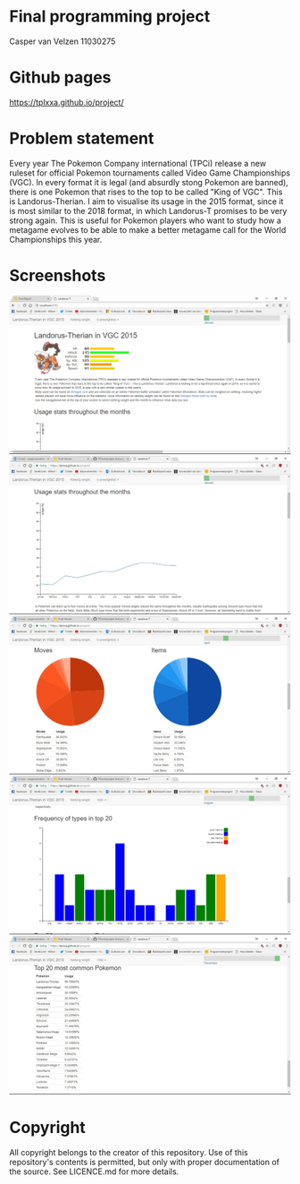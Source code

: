 # Final programming project

Casper van Velzen
11030275

# Github pages

https://tplxxa.github.io/project/

# Problem statement

Every year The Pokemon Company international (TPCi) release a new ruleset for official Pokemon tournaments called Video Game Championships (VGC). In every format it is legal (and absurdly stong Pokemon are banned), there is one Pokemon that rises to the top to be called "King of VGC". This is Landorus-Therian. I aim to visualise its usage in the 2015 format, since it is most similar to the 2018 format, in which Landorus-T promises to be very strong again. This is useful for Pokemon players who want to study how a metagame evolves to be able to make a better metagame call for the World Championships this year.

# Screenshots

![](doc/screenshot.jpg)
![](doc/screenshot2.jpg)
![](doc/screenshot3.jpg)
![](doc/screenshot4.jpg)
![](doc/screenshot5.jpg)

# Copyright

All copyright belongs to the creator of this repository. Use of this repository's contents is permitted, but only with proper documentation of the source. See LICENCE.md for more details.